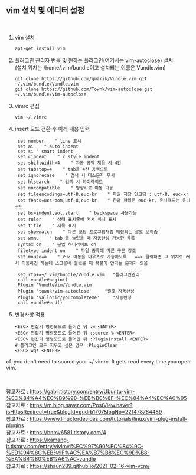 ## vim 설치 및 에디터 설정

<br>

1. vim 설치
   ```console
   apt-get install vim
   ```

2. 플러그인 관리자 번들 및 원하는 플러그인(여기서는 vim-autoclose) 설치     
   (설치 위치는 /home/.vim/bundle이고 설치되는 이름은 Vundle.vim)
   ```console
   git clone https://github.com/gmarik/Vundle.vim.git ~/.vim/bundle/Vundle.vim
   git clone https://github.com/Townk/vim-autoclose.git ~/.vim/bundle/vim-autoclose
   ```

3. vimrc 편집
   ```console
   vim ~/.vimrc
   ```

4. insert 모드 전환 후 아래 내용 입력
   ```console
    set number    " line 표시
    set ai    " auto indent
    set si " smart indent
    set cindent    " c style indent
    set shiftwidth=4    " 자동 공백 채움 시 4칸
    set tabstop=4    " tab을 4칸 공백으로
    set ignorecase    " 검색 시 대소문자 무시
    set hlsearch    " 검색 시 하이라이트
    set nocompatible    " 방향키로 이동 가능
    set fileencodings=utf-8,euc-kr    " 파일 저장 인코딩 : utf-8, euc-kr
    set fencs=ucs-bom,utf-8,euc-kr    " 한글 파일은 euc-kr, 유니코드는 유니코드
    set bs=indent,eol,start    " backspace 사용가능
    set ruler    " 상태 표시줄에 커서 위치 표시
    set title    " 제목 표시
    set showmatch    " 다른 코딩 프로그램처럼 매칭되는 괄호 보여줌
    set wmnu    " tab 을 눌렀을 때 자동완성 가능한 목록
    syntax on    " 문법 하이라이트 on
    filetype indent on    " 파일 종류에 따른 구문 강조
    set mouse=a    " 커서 이동을 마우스로 가능하도록   ==> 클릭하면 그 위치로 커서 이동하긴 하는데 스크롤바 눌렀을 때 복붙이 안되는 문제가 있음

    set rtp+=~/.vim/bundle/Vundle.vim	"플러그인관리
    call vundle#begin()
    Plugin 'VundleVim/Vundle.vim'
    Plugin 'townk/vim-autoclose'	 "괄호 자동완성
    Plugin 'valloric/youcompleteme'     "자동완성
    call vundle#end()
    ```

4. 변경사항 적용
   ```console
   <ESC> 편집기 명령모드로 들어간 뒤 :w <ENTER>
   <ESC> 편집기 명령모드로 들어간 뒤 :source % <ENTER>
   <ESC> 편집기 명령모드로 들어간 뒤 :PluginInstall <ENTER> 
   # 플러그인 모두 지우고 싶은 경우 :PluginClean
   <ESC> wq! <ENTER>
   ```

cf. you don't need to source your ~/.vimrc. It gets read every time you open vim.

<br>

참고자료 : https://gabii.tistory.com/entry/Ubuntu-vim-%EC%84%A4%EC%B9%98-%EB%B0%8F-%EC%84%A4%EC%A0%95     
참고자료 : https://m.blog.naver.com/PostView.naver?isHttpsRedirect=true&blogId=gudrb1707&logNo=221478784489    
참고자료 : https://www.linuxfordevices.com/tutorials/linux/vim-plug-install-plugins      
참고자료 : https://bnmy6581.tistory.com/4    
참고자료 : https://kamang-it.tistory.com/entry/vivimvi%EC%97%90%EC%84%9C-%ED%94%8C%EB%9F%AC%EA%B7%B8%EC%9D%B8-%EA%B4%80%EB%A6%AC-vundle    
참고자료 : https://shaun289.github.io/2021-02-16-vim-ycm/    

